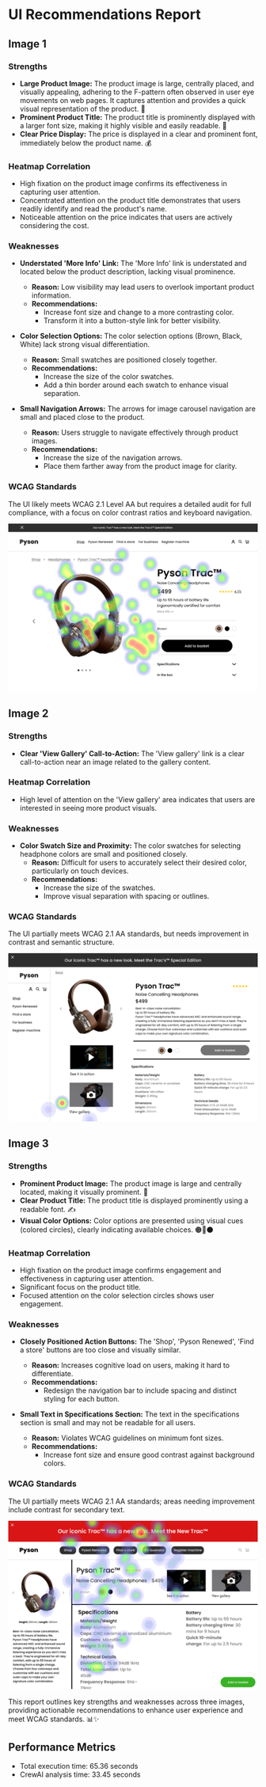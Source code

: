 # UI Recommendations Report

## Image 1

### Strengths
- **Large Product Image:** The product image is large, centrally placed, and visually appealing, adhering to the F-pattern often observed in user eye movements on web pages. It captures attention and provides a quick visual representation of the product. 🎯
- **Prominent Product Title:** The product title is prominently displayed with a larger font size, making it highly visible and easily readable. 📕
- **Clear Price Display:** The price is displayed in a clear and prominent font, immediately below the product name. 💰

### Heatmap Correlation
- High fixation on the product image confirms its effectiveness in capturing user attention.
- Concentrated attention on the product title demonstrates that users readily identify and read the product's name.
- Noticeable attention on the price indicates that users are actively considering the cost.

### Weaknesses
- **Understated 'More Info' Link:** The 'More Info' link is understated and located below the product description, lacking visual prominence.
  - **Reason:** Low visibility may lead users to overlook important product information.
  - **Recommendations:**
    - Increase font size and change to a more contrasting color.
    - Transform it into a button-style link for better visibility.

- **Color Selection Options:** The color selection options (Brown, Black, White) lack strong visual differentiation.
  - **Reason:** Small swatches are positioned closely together.
  - **Recommendations:**
    - Increase the size of the color swatches.
    - Add a thin border around each swatch to enhance visual separation.

- **Small Navigation Arrows:** The arrows for image carousel navigation are small and placed close to the product.
  - **Reason:** Users struggle to navigate effectively through product images.
  - **Recommendations:**
    - Increase the size of the navigation arrows.
    - Place them farther away from the product image for clarity.

### WCAG Standards
The UI likely meets WCAG 2.1 Level AA but requires a detailed audit for full compliance, with a focus on color contrast ratios and keyboard navigation.

![Image 1](heatmaps/p9-1.png)

## Image 2

### Strengths
- **Clear 'View Gallery' Call-to-Action:** The 'View gallery' link is a clear call-to-action near an image related to the gallery content.
  
### Heatmap Correlation
- High level of attention on the 'View gallery' area indicates that users are interested in seeing more product visuals.

### Weaknesses
- **Color Swatch Size and Proximity:** The color swatches for selecting headphone colors are small and positioned closely.
  - **Reason:** Difficult for users to accurately select their desired color, particularly on touch devices.
  - **Recommendations:**
    - Increase the size of the swatches.
    - Improve visual separation with spacing or outlines.

### WCAG Standards
The UI partially meets WCAG 2.1 AA standards, but needs improvement in contrast and semantic structure.

![Image 2](heatmaps/p9-2.png)

## Image 3

### Strengths
- **Prominent Product Image:** The product image is large and centrally located, making it visually prominent. 🎉
- **Clear Product Title:** The product title is displayed prominently using a readable font. ✍️
- **Visual Color Options:** Color options are presented using visual cues (colored circles), clearly indicating available choices. 🟠🔵⚫

### Heatmap Correlation
- High fixation on the product image confirms engagement and effectiveness in capturing user attention.
- Significant focus on the product title.
- Focused attention on the color selection circles shows user engagement.

### Weaknesses
- **Closely Positioned Action Buttons:** The 'Shop', 'Pyson Renewed', 'Find a store' buttons are too close and visually similar.
  - **Reason:** Increases cognitive load on users, making it hard to differentiate.
  - **Recommendations:**
    - Redesign the navigation bar to include spacing and distinct styling for each button.

- **Small Text in Specifications Section:** The text in the specifications section is small and may not be readable for all users.
  - **Reason:** Violates WCAG guidelines on minimum font sizes.
  - **Recommendations:**
    - Increase font size and ensure good contrast against background colors.

### WCAG Standards
The UI partially meets WCAG 2.1 AA standards; areas needing improvement include contrast for secondary text.

![Image 3](heatmaps/p9-3.png)

This report outlines key strengths and weaknesses across three images, providing actionable recommendations to enhance user experience and meet WCAG standards. 📊✨

## Performance Metrics
- Total execution time: 65.36 seconds
- CrewAI analysis time: 33.45 seconds

